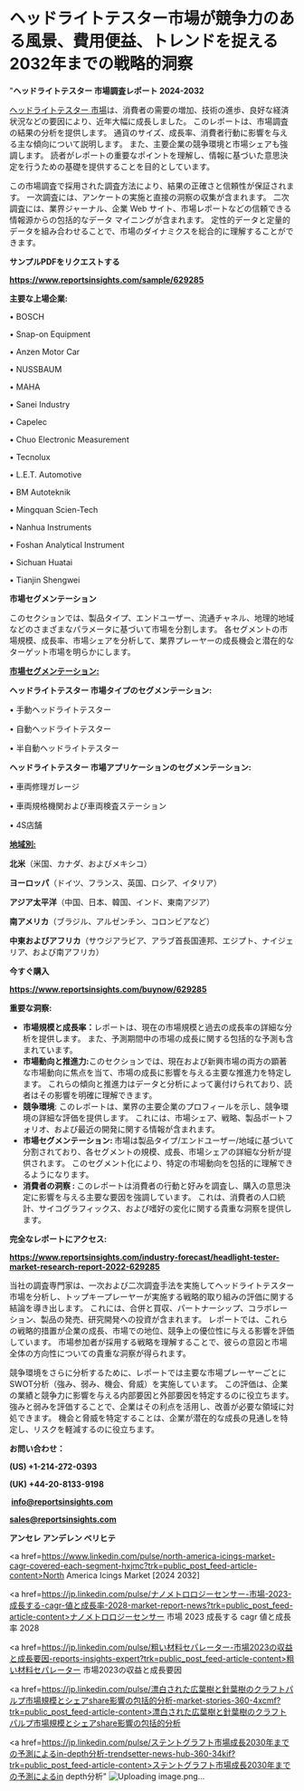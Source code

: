 # ヘッドライトテスター市場が競争力のある風景、費用便益、トレンドを捉える2032年までの戦略的洞察

"<strong>ヘッドライトテスター 市場調査レポート 2024-2032</strong>

<a href=https://www.reportsinsights.com/sample/629285>ヘッドライトテスター 市場</a>は、消費者の需要の増加、技術の進歩、良好な経済状況などの要因により、近年大幅に成長しました。 このレポートは、市場調査の結果の分析を提供します。 通貨のサイズ、成長率、消費者行動に影響を与える主な傾向について説明します。 また、主要企業の競争環境と市場シェアも強調します。 読者がレポートの重要なポイントを理解し、情報に基づいた意思決定を行うための基礎を提供することを目的としています。

この市場調査で採用された調査方法により、結果の正確さと信頼性が保証されます。 一次調査には、アンケートの実施と直接の洞察の収集が含まれます。 二次調査には、業界ジャーナル、企業 Web サイト、市場レポートなどの信頼できる情報源からの包括的なデータ マイニングが含まれます。 定性的データと定量的データを組み合わせることで、市場のダイナミクスを総合的に理解することができます。

<strong><b>サンプルPDFをリクエストする</b></strong>

<a href=https://www.reportsinsights.com/sample/629285><strong><u>https://www.reportsinsights.com/sample/629285</u></strong></a>

<strong>主要な上場企業:</strong>

• BOSCH

• Snap-on Equipment

• Anzen Motor Car

• NUSSBAUM

• MAHA

• Sanei Industry

• Capelec

• Chuo Electronic Measurement

• Tecnolux

• L.E.T. Automotive

• BM Autoteknik

• Mingquan Scien-Tech

• Nanhua Instruments

• Foshan Analytical Instrument

• Sichuan Huatai

• Tianjin Shengwei

<strong>市場セグメンテーション</strong>

このセクションでは、製品タイプ、エンドユーザー、流通チャネル、地理的地域などのさまざまなパラメータに基づいて市場を分割します。 各セグメントの市場規模、成長率、市場シェアを分析して、業界プレーヤーの成長機会と潜在的なターゲット市場を明らかにします。

<strong><u>市場セグメンテーション</u></strong><strong><u>:</u></strong>

<strong>ヘッドライトテスター 市場タイプのセグメンテーション:</strong>

• 手動ヘッドライトテスター

• 自動ヘッドライトテスター

• 半自動ヘッドライトテスター

<strong>ヘッドライトテスター 市場アプリケーションのセグメンテーション:</strong>

• 車両修理ガレージ

• 車両規格機関および車両検査ステーション

• 4S店舗

<strong><u>地域別</u></strong><strong><u>:</u></strong>

<strong>北米</strong>（米国、カナダ、およびメキシコ）

<strong>ヨーロッパ</strong>（ドイツ、フランス、英国、ロシア、イタリア）

<strong>アジア太平洋</strong>（中国、日本、韓国、インド、東南アジア）

<strong>南アメリカ</strong>（ブラジル、アルゼンチン、コロンビアなど）

<strong>中東およびアフリカ</strong>（サウジアラビア、アラブ首長国連邦、エジプト、ナイジェリア、および南アフリカ）

<strong>今すぐ購入</strong>

<a href=https://www.reportsinsights.com/buynow/629285><strong><u>https://www.reportsinsights.com/buynow/629285</u></strong></a>

<strong>重要な洞察:</strong>
<ul>
  <li><strong>市場規模と成長率：</strong>レポートは、現在の市場規模と過去の成長率の詳細な分析を提供します。 また、予測期間中の市場の成長に関する包括的な予測も含まれています。</li>
  <li><strong>市場動向と推進力:</strong>このセクションでは、現在および新興市場の両方の顕著な市場動向に焦点を当て、市場の成長に影響を与える主要な推進力を特定します。 これらの傾向と推進力はデータと分析によって裏付けられており、読者はその影響を明確に理解できます。</li>
  <li><strong>競争環境</strong>: このレポートは、業界の主要企業のプロフィールを示し、競争環境の詳細な評価を提供します。 これには、市場シェア、戦略、製品ポートフォリオ、および最近の開発に関する情報が含まれます。</li>
  <li><strong>市場セグメンテーション: </strong>市場は製品タイプ/エンドユーザー/地域に基づいて分割されており、各セグメントの規模、成長、市場シェアの詳細な分析が提供されます。 このセグメント化により、特定の市場動向を包括的に理解できるようになります。</li>
  <li><strong>消費者の洞察 : </strong>このレポートは消費者の行動と好みを調査し、購入の意思決定に影響を与える主要な要因を強調しています。 これは、消費者の人口統計、サイコグラフィックス、および嗜好の変化に関する貴重な洞察を提供します。</li>
</ul>
<strong>完全なレポートにアクセス:</strong>

<a href=https://www.reportsinsights.com/industry-forecast/headlight-tester-market-research-report-2022-629285><strong><u><b>https://www.reportsinsights.com/industry-forecast/headlight-tester-market-research-report-2022-629285</b></u></strong></a>

当社の調査専門家は、一次および二次調査手法を実施してヘッドライトテスター市場を分析し、トップキープレーヤーが実施する戦略的取り組みの評価に関する結論を導き出します。 これには、合併と買収、パートナーシップ、コラボレーション、製品の発売、研究開発への投資が含まれます。 レポートでは、これらの戦略的措置が企業の成長、市場での地位、競争上の優位性に与える影響を評価しています。 市場参加者が採用する戦略を理解することで、彼らの意図と市場全体の方向性についての貴重な洞察が得られます。

競争環境をさらに分析するために、レポートでは主要な市場プレーヤーごとにSWOT分析（強み、弱み、機会、脅威）を実施しています。 この評価は、企業の業績と競争力に影響を与える内部要因と外部要因を特定するのに役立ちます。 強みと弱みを評価することで、企業はその利点を活用し、改善が必要な領域に対処できます。 機会と脅威を特定することは、企業が潜在的な成長の見通しを特定し、リスクを軽減するのに役立ちます。

<strong>お問い合わせ：</strong>

<strong>(US) +1-214-272-0393</strong>

<strong>(UK) +44-20-8133-9198</strong>

<strong> </strong><a href=info@reportsinsights.com><strong><u>info@reportsinsights.com</u></strong></a>

<a href=sales@reportsinsights.com><strong><u>sales@reportsinsights.com</u></strong></a>

<strong>アンセレ アンデレン ベリヒテ</strong>

<a href=https://www.linkedin.com/pulse/north-america-icings-market-cagr-covered-each-segment-hxjmc?trk=public_post_feed-article-content>North America Icings Market [2024 2032]</a>

<a href=https://jp.linkedin.com/pulse/ナノメトロロジーセンサー-市場-2023-成長する-cagr-値と成長率-2028-market-report-news?trk=public_post_feed-article-content>ナノメトロロジーセンサー 市場 2023 成長する cagr 値と成長率 2028</a>

<a href=https://jp.linkedin.com/pulse/粗い材料セパレーター-市場2023の収益と成長要因-reports-insights-expert?trk=public_post_feed-article-content>粗い材料セパレーター 市場2023の収益と成長要因</a>

<a href=https://jp.linkedin.com/pulse/漂白された広葉樹と針葉樹のクラフトパルプ市場規模とシェアshare影響の包括的分析-market-stories-360-4xcmf?trk=public_post_feed-article-content>漂白された広葉樹と針葉樹のクラフトパルプ市場規模とシェアshare影響の包括的分析</a>

<a href=https://jp.linkedin.com/pulse/ステントグラフト市場成長2030年までの予測によるin-depth分析-trendsetter-news-hub-360-34kif?trk=public_post_feed-article-content>ステントグラフト市場成長2030年までの予測によるin depth分析</a>"
![Uploading image.png…]()
